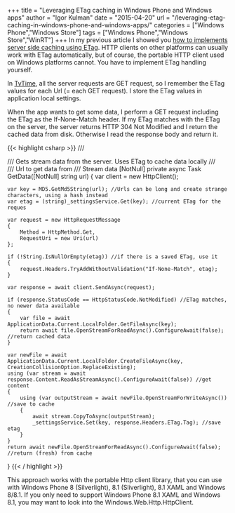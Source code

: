 +++
title = "Leveraging ETag caching in Windows Phone and Windows apps"
author = "Igor Kulman"
date = "2015-04-20"
url = "/leveraging-etag-caching-in-windows-phone-and-windows-apps/"
categories = ["Windows Phone","Windows Store"]
tags = ["Windows Phone","Windows Store","WinRT"]
+++
In my previous article I showed you [how to implements server side caching using ETag][1]. HTTP clients on other platforms can usually work with ETag automatically, but of course, the portable HTTP client used on Windows platforms cannot. You have to implement ETag handling yourself.

In [TvTime][2], all the server requests are GET request, so I remember the ETag values for each Url (= each GET request). I store the ETag values in application local settings.

When the app wants to get some data, I perform a GET request including the ETag as the If-None-Match header. If my ETag matches with the ETag on the server, the server returns HTTP 304 Not Modified and I return the cached data from disk. Otherwise I read the response body and return it.

<!--more-->

{{< highlight csharp >}}
/// <summary>
/// Gets stream data from the server. Uses ETag to cache data locally
/// </summary>
/// <param name="url">Url to get data from</param>
/// <returns>Stream data</returns>
[NotNull]
private async Task<Stream> GetData([NotNull] string url)
{
    var client = new HttpClient();

    var key = MD5.GetMd5String(url); //Urls can be long and create strange characters, using a hash instead
    var etag = (string)_settingsService.Get(key); //current ETag for the reques

    var request = new HttpRequestMessage
    {
        Method = HttpMethod.Get,
        RequestUri = new Uri(url)
    };

    if (!String.IsNullOrEmpty(etag)) //if there is a saved ETag, use it
    {
        request.Headers.TryAddWithoutValidation("If-None-Match", etag);
    }

    var response = await client.SendAsync(request);

    if (response.StatusCode == HttpStatusCode.NotModified) //ETag matches, no newer data available
    {
        var file = await ApplicationData.Current.LocalFolder.GetFileAsync(key);
        return await file.OpenStreamForReadAsync().ConfigureAwait(false); //return cached data
    }

    var newFile = await ApplicationData.Current.LocalFolder.CreateFileAsync(key, CreationCollisionOption.ReplaceExisting);
    using (var stream = await response.Content.ReadAsStreamAsync().ConfigureAwait(false)) //get content
    {
        using (var outputStream = await newFile.OpenStreamForWriteAsync()) //save to cache
        {
            await stream.CopyToAsync(outputStream);
            _settingsService.Set(key, response.Headers.ETag.Tag); //save etag
        }
    }
    return await newFile.OpenStreamForReadAsync().ConfigureAwait(false); //return (fresh) from cache
}
{{< / highlight >}}

This approach works with the portable Http client library, that you can use with Windows Phone 8 (Silverlight), 8.1 (Sliverlight), 8.1 XAML and Windows 8/8.1. If you only need to support Windows Phone 8.1 XAML and Windows 8.1, you may want to look into the Windows.Web.Http.HttpClient.

 [1]: http://blog.kulman.sk/using-etag-to-cache-responses-in-nancyfx/ "Using ETag to cache responses in NancyFX"
 [2]: http://blog.kulman.sk/tvtime-track-your-favorite-tv-shows-on-windows-phone/ "TvTime: track your favorite TV shows on Windows Phone"
